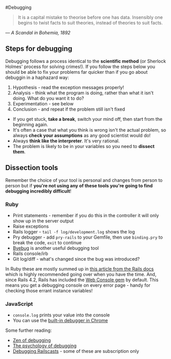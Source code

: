 #Debugging

>It is a capital mistake to theorise before one has data. Insensibly one begins to twist facts to suit theories, instead of theories to suit facts.

— *A Scandal in Bohemia, 1892*

## Steps for debugging

Debugging follows a process identical to the **scientific method** (or Sherlock Holmes' process for solving crimes!). 
If you follow the steps below you should be able to fix your problems far quicker than if you go about debuggin in a haphazard way:

  1. Hypothesis -  read the exception messages properly!
  1. Analysis - think what the program is doing, rather than what it isn't doing. What do you want it to do?
  1. Experimentation - see below
  1. Conclusion - and repeat if the problem still isn't fixed

 - If you get stuck, **take a break**, switch your mind off, then start from the beginning again.
 - It's often a case that what you think is wrong isn't the actual problem, so always **check your assumptions** as any good scientist would do!
 - Always **think like the interpreter**. It's very rational.
 - The problem is likely to be in your variables so you need to **dissect them**.

## Dissection tools

Remember the choice of your tool is personal and changes from person to person but if **you're not using any of these tools you're going to find debugging incredibly difficult**!

### Ruby

   * Print statements - remember if you do this in the controller it will only show up in the server output
   * Raise exceptions
   * Rails logger - `tail -f log/development.log` shows the log
   * Pry debugger - add `pry-rails` to your Gemfile, then use `binding.pry` to break the code, `exit` to continue
   * [Byebug](https://github.com/deivid-rodriguez/byebug/blob/master/GUIDE.md) is another useful debugging tool
   * Rails console/irb
   * Git log/diff - what's changed since the bug was introduced?

In Ruby these are mostly summed up in [this article from the Rails docs](http://guides.rubyonrails.org/debugging_rails_applications.html) which is highly recommended going over when you have the time. And, since Rails 4.2, Rails has included the [Web Console gem](https://github.com/rails/web-console) by default. This means you get a debugging console on every error page - handy for checking those errant instance variables!

### JavaScript

   * `console.log` prints your value into the console
   * You can use the [built-in debugger in Chrome](https://developer.chrome.com/extensions/tut_debugging)

Some further reading:

   * [Zen of debugging](http://webadvent.org/2012/debugging-zen-by-ben-ramsey)
   * [The psychology of debugging](https://docs.google.com/file/d/13hFUiT8lD1FiaRkwrM5AOdbT2xSVZF8eg0JXdcqU4mZSAzXkwonp1M-TFqR8/edit)
   * [Debugging Railscasts](http://railscasts.com/?tag_id=10) - some of these are subscription only
